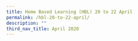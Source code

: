 ```yaml
---
title: Home Based Learning (HBL) 20 to 22 April
permalink: /hbl-20-to-22-april/
description: ""
third_nav_title: April 2020
---
```

